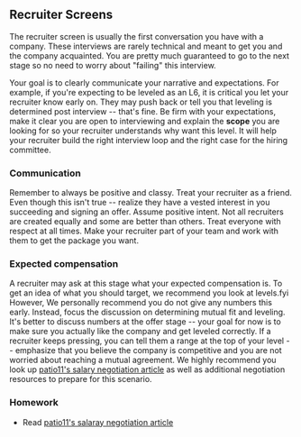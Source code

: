 ## Recruiter Screens
The recruiter screen is usually the first conversation you have with a company. These interviews are rarely technical and meant to get you and the company acquainted. You are pretty much guaranteed to go to the next stage so no need to worry about "failing" this interview.

Your goal is to clearly communicate your narrative and expectations. For example, if you're expecting to be leveled as an L6, it is critical you let your recruiter know early on. They may push back or tell you that leveling is determined post interview -- that's fine. Be firm with your expectations, make it clear you are open to interviewing and explain the **scope** you are looking for so your recruiter understands why want this level. It will help your recruiter build the right interview loop and the right case for the hiring committee.

### Communication
Remember to always be positive and classy. Treat your recruiter as a friend. Even though this isn't true -- realize they have a vested interest in you succeeding and signing an offer. Assume positive intent. Not all recruiters are created equally and some are better than others. Treat everyone with respect at all times. Make your recruiter part of your team and work with them to get the package you want.

### Expected compensation
A recruiter may ask at this stage what your expected compensation is. To get an idea of what you should target, we recommend you look at levels.fyi However, We personally recommend you do not give any numbers this early. Instead, focus the discussion on determining mutual fit and leveling. It's better to discuss numbers at the offer stage -- your goal for now is to make sure you actually like the company and get leveled correctly. If a recruiter keeps pressing, you can tell them a range at the top of your level -- emphasize that you believe the company is competitive and you are not worried about reaching a mutual agreement. We highly recommend you look up [patio11's salary negotiation article][patio11] as well as additional negotiation resources to prepare for this scenario.

### Homework
* Read [patio11's salaray negotiation article][patio11]

[patio11]: https://www.kalzumeus.com/2012/01/23/salary-negotiation/
